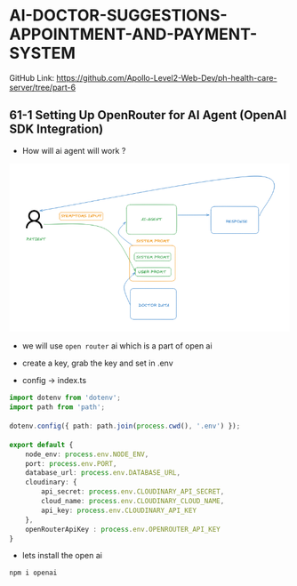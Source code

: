# AI-DOCTOR-SUGGESTIONS-APPOINTMENT-AND-PAYMENT-SYSTEM


GitHub Link: https://github.com/Apollo-Level2-Web-Dev/ph-health-care-server/tree/part-6


## 61-1 Setting Up OpenRouter for AI Agent (OpenAI SDK Integration)
- How will ai agent will work ?

![alt text](image.png)

- we will use `open router` ai which is a part of open ai
- create a key, grab the key and set in .env 

- config -> index.ts 

```ts 
import dotenv from 'dotenv';
import path from 'path';

dotenv.config({ path: path.join(process.cwd(), '.env') });

export default {
    node_env: process.env.NODE_ENV,
    port: process.env.PORT,
    database_url: process.env.DATABASE_URL,
    cloudinary: {
        api_secret: process.env.CLOUDINARY_API_SECRET,
        cloud_name: process.env.CLOUDINARY_CLOUD_NAME,
        api_key: process.env.CLOUDINARY_API_KEY
    },
    openRouterApiKey : process.env.OPENROUTER_API_KEY
}
```

- lets install the open ai

```
npm i openai
```